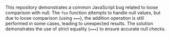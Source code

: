 This repository demonstrates a common JavaScript bug related to loose comparison with null. The `foo` function attempts to handle null values, but due to loose comparison (using `===`), the addition operation is still performed in some cases, leading to unexpected results. The solution demonstrates the use of strict equality (`===`) to ensure accurate null checks.